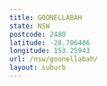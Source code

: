 ```yaml
---
title: GOONELLABAH
state: NSW
postcode: 2480
latitude: -28.706486
longitude: 153.25943
url: /nsw/goonellabah/
layout: suburb
---
```

